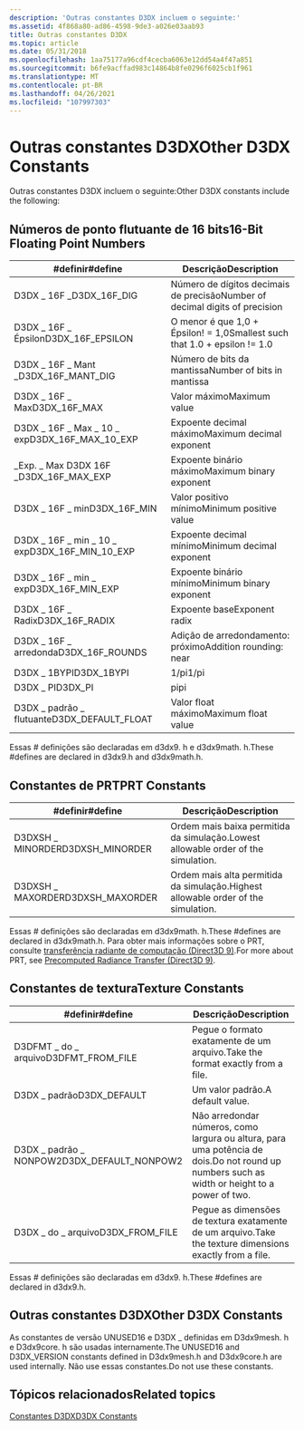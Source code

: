 ```yaml
---
description: 'Outras constantes D3DX incluem o seguinte:'
ms.assetid: 4f868a80-ad86-4598-9de3-a026e03aab93
title: Outras constantes D3DX
ms.topic: article
ms.date: 05/31/2018
ms.openlocfilehash: 1aa75177a96cdf4cecba6063e12dd54a4f47a851
ms.sourcegitcommit: b6fe9acffad983c14864b8fe0296f6025cb1f961
ms.translationtype: MT
ms.contentlocale: pt-BR
ms.lasthandoff: 04/26/2021
ms.locfileid: "107997303"
---
```

# <a name="other-d3dx-constants"></a><span data-ttu-id="44d0a-103">Outras constantes D3DX</span><span class="sxs-lookup"><span data-stu-id="44d0a-103">Other D3DX Constants</span></span>

<span data-ttu-id="44d0a-104">Outras constantes D3DX incluem o seguinte:</span><span class="sxs-lookup"><span data-stu-id="44d0a-104">Other D3DX constants include the following:</span></span>

## <a name="16-bit-floating-point-numbers"></a><span data-ttu-id="44d0a-105">Números de ponto flutuante de 16 bits</span><span class="sxs-lookup"><span data-stu-id="44d0a-105">16-Bit Floating Point Numbers</span></span>



| <span data-ttu-id="44d0a-106">\#definir</span><span class="sxs-lookup"><span data-stu-id="44d0a-106">\#define</span></span>                | <span data-ttu-id="44d0a-107">Descrição</span><span class="sxs-lookup"><span data-stu-id="44d0a-107">Description</span></span>                             |
|-------------------------|-----------------------------------------|
| <span data-ttu-id="44d0a-108">D3DX \_ 16F \_</span><span class="sxs-lookup"><span data-stu-id="44d0a-108">D3DX\_16F\_DIG</span></span>          | <span data-ttu-id="44d0a-109">Número de dígitos decimais de precisão</span><span class="sxs-lookup"><span data-stu-id="44d0a-109">Number of decimal digits of precision</span></span>   |
| <span data-ttu-id="44d0a-110">D3DX \_ 16F \_ Épsilon</span><span class="sxs-lookup"><span data-stu-id="44d0a-110">D3DX\_16F\_EPSILON</span></span>      | <span data-ttu-id="44d0a-111">O menor é que 1,0 + Épsilon! = 1,0</span><span class="sxs-lookup"><span data-stu-id="44d0a-111">Smallest such that 1.0 + epsilon != 1.0</span></span> |
| <span data-ttu-id="44d0a-112">D3DX \_ 16F \_ Mant \_</span><span class="sxs-lookup"><span data-stu-id="44d0a-112">D3DX\_16F\_MANT\_DIG</span></span>    | <span data-ttu-id="44d0a-113">Número de bits da mantissa</span><span class="sxs-lookup"><span data-stu-id="44d0a-113">Number of bits in mantissa</span></span>              |
| <span data-ttu-id="44d0a-114">D3DX \_ 16F \_ Max</span><span class="sxs-lookup"><span data-stu-id="44d0a-114">D3DX\_16F\_MAX</span></span>          | <span data-ttu-id="44d0a-115">Valor máximo</span><span class="sxs-lookup"><span data-stu-id="44d0a-115">Maximum value</span></span>                           |
| <span data-ttu-id="44d0a-116">D3DX \_ 16F \_ Max \_ 10 \_ exp</span><span class="sxs-lookup"><span data-stu-id="44d0a-116">D3DX\_16F\_MAX\_10\_EXP</span></span> | <span data-ttu-id="44d0a-117">Expoente decimal máximo</span><span class="sxs-lookup"><span data-stu-id="44d0a-117">Maximum decimal exponent</span></span>                |
| <span data-ttu-id="44d0a-118">\_Exp. \_ Max D3DX 16F \_</span><span class="sxs-lookup"><span data-stu-id="44d0a-118">D3DX\_16F\_MAX\_EXP</span></span>     | <span data-ttu-id="44d0a-119">Expoente binário máximo</span><span class="sxs-lookup"><span data-stu-id="44d0a-119">Maximum binary exponent</span></span>                 |
| <span data-ttu-id="44d0a-120">D3DX \_ 16F \_ min</span><span class="sxs-lookup"><span data-stu-id="44d0a-120">D3DX\_16F\_MIN</span></span>          | <span data-ttu-id="44d0a-121">Valor positivo mínimo</span><span class="sxs-lookup"><span data-stu-id="44d0a-121">Minimum positive value</span></span>                  |
| <span data-ttu-id="44d0a-122">D3DX \_ 16F \_ min \_ 10 \_ exp</span><span class="sxs-lookup"><span data-stu-id="44d0a-122">D3DX\_16F\_MIN\_10\_EXP</span></span> | <span data-ttu-id="44d0a-123">Expoente decimal mínimo</span><span class="sxs-lookup"><span data-stu-id="44d0a-123">Minimum decimal exponent</span></span>                |
| <span data-ttu-id="44d0a-124">D3DX \_ 16F \_ min \_ exp</span><span class="sxs-lookup"><span data-stu-id="44d0a-124">D3DX\_16F\_MIN\_EXP</span></span>     | <span data-ttu-id="44d0a-125">Expoente binário mínimo</span><span class="sxs-lookup"><span data-stu-id="44d0a-125">Minimum binary exponent</span></span>                 |
| <span data-ttu-id="44d0a-126">D3DX \_ 16F \_ Radix</span><span class="sxs-lookup"><span data-stu-id="44d0a-126">D3DX\_16F\_RADIX</span></span>        | <span data-ttu-id="44d0a-127">Expoente base</span><span class="sxs-lookup"><span data-stu-id="44d0a-127">Exponent radix</span></span>                          |
| <span data-ttu-id="44d0a-128">D3DX \_ 16F \_ arredonda</span><span class="sxs-lookup"><span data-stu-id="44d0a-128">D3DX\_16F\_ROUNDS</span></span>       | <span data-ttu-id="44d0a-129">Adição de arredondamento: próximo</span><span class="sxs-lookup"><span data-stu-id="44d0a-129">Addition rounding: near</span></span>                 |
| <span data-ttu-id="44d0a-130">D3DX \_ 1BYPI</span><span class="sxs-lookup"><span data-stu-id="44d0a-130">D3DX\_1BYPI</span></span>             | <span data-ttu-id="44d0a-131">1/pi</span><span class="sxs-lookup"><span data-stu-id="44d0a-131">1/pi</span></span>                                    |
| <span data-ttu-id="44d0a-132">D3DX \_ PI</span><span class="sxs-lookup"><span data-stu-id="44d0a-132">D3DX\_PI</span></span>                | <span data-ttu-id="44d0a-133">pi</span><span class="sxs-lookup"><span data-stu-id="44d0a-133">pi</span></span>                                      |
| <span data-ttu-id="44d0a-134">D3DX \_ padrão \_ flutuante</span><span class="sxs-lookup"><span data-stu-id="44d0a-134">D3DX\_DEFAULT\_FLOAT</span></span>    | <span data-ttu-id="44d0a-135">Valor float máximo</span><span class="sxs-lookup"><span data-stu-id="44d0a-135">Maximum float value</span></span>                     |



 

<span data-ttu-id="44d0a-136">Essas \# definições são declaradas em d3dx9. h e d3dx9math. h.</span><span class="sxs-lookup"><span data-stu-id="44d0a-136">These \#defines are declared in d3dx9.h and d3dx9math.h.</span></span>

## <a name="prt-constants"></a><span data-ttu-id="44d0a-137">Constantes de PRT</span><span class="sxs-lookup"><span data-stu-id="44d0a-137">PRT Constants</span></span>



| <span data-ttu-id="44d0a-138">\#definir</span><span class="sxs-lookup"><span data-stu-id="44d0a-138">\#define</span></span>         | <span data-ttu-id="44d0a-139">Descrição</span><span class="sxs-lookup"><span data-stu-id="44d0a-139">Description</span></span>                                |
|------------------|--------------------------------------------|
| <span data-ttu-id="44d0a-140">D3DXSH \_ MINORDER</span><span class="sxs-lookup"><span data-stu-id="44d0a-140">D3DXSH\_MINORDER</span></span> | <span data-ttu-id="44d0a-141">Ordem mais baixa permitida da simulação.</span><span class="sxs-lookup"><span data-stu-id="44d0a-141">Lowest allowable order of the simulation.</span></span>  |
| <span data-ttu-id="44d0a-142">D3DXSH \_ MAXORDER</span><span class="sxs-lookup"><span data-stu-id="44d0a-142">D3DXSH\_MAXORDER</span></span> | <span data-ttu-id="44d0a-143">Ordem mais alta permitida da simulação.</span><span class="sxs-lookup"><span data-stu-id="44d0a-143">Highest allowable order of the simulation.</span></span> |



 

<span data-ttu-id="44d0a-144">Essas \# definições são declaradas em d3dx9math. h.</span><span class="sxs-lookup"><span data-stu-id="44d0a-144">These \#defines are declared in d3dx9math.h.</span></span> <span data-ttu-id="44d0a-145">Para obter mais informações sobre o PRT, consulte [transferência radiante de computação (Direct3D 9)](precomputed-radiance-transfer.md).</span><span class="sxs-lookup"><span data-stu-id="44d0a-145">For more about PRT, see [Precomputed Radiance Transfer (Direct3D 9)](precomputed-radiance-transfer.md).</span></span>

## <a name="texture-constants"></a><span data-ttu-id="44d0a-146">Constantes de textura</span><span class="sxs-lookup"><span data-stu-id="44d0a-146">Texture Constants</span></span>



| <span data-ttu-id="44d0a-147">\#definir</span><span class="sxs-lookup"><span data-stu-id="44d0a-147">\#define</span></span>               | <span data-ttu-id="44d0a-148">Descrição</span><span class="sxs-lookup"><span data-stu-id="44d0a-148">Description</span></span>                                                        |
|------------------------|--------------------------------------------------------------------|
| <span data-ttu-id="44d0a-149">D3DFMT \_ do \_ arquivo</span><span class="sxs-lookup"><span data-stu-id="44d0a-149">D3DFMT\_FROM\_FILE</span></span>     | <span data-ttu-id="44d0a-150">Pegue o formato exatamente de um arquivo.</span><span class="sxs-lookup"><span data-stu-id="44d0a-150">Take the format exactly from a file.</span></span>                               |
| <span data-ttu-id="44d0a-151">D3DX \_ padrão</span><span class="sxs-lookup"><span data-stu-id="44d0a-151">D3DX\_DEFAULT</span></span>          | <span data-ttu-id="44d0a-152">Um valor padrão.</span><span class="sxs-lookup"><span data-stu-id="44d0a-152">A default value.</span></span>                                                   |
| <span data-ttu-id="44d0a-153">D3DX \_ padrão \_ NONPOW2</span><span class="sxs-lookup"><span data-stu-id="44d0a-153">D3DX\_DEFAULT\_NONPOW2</span></span> | <span data-ttu-id="44d0a-154">Não arredondar números, como largura ou altura, para uma potência de dois.</span><span class="sxs-lookup"><span data-stu-id="44d0a-154">Do not round up numbers such as width or height to a power of two.</span></span> |
| <span data-ttu-id="44d0a-155">D3DX \_ do \_ arquivo</span><span class="sxs-lookup"><span data-stu-id="44d0a-155">D3DX\_FROM\_FILE</span></span>       | <span data-ttu-id="44d0a-156">Pegue as dimensões de textura exatamente de um arquivo.</span><span class="sxs-lookup"><span data-stu-id="44d0a-156">Take the texture dimensions exactly from a file.</span></span>                   |



 

<span data-ttu-id="44d0a-157">Essas \# definições são declaradas em d3dx9. h.</span><span class="sxs-lookup"><span data-stu-id="44d0a-157">These \#defines are declared in d3dx9.h.</span></span>

## <a name="other-d3dx-constants"></a><span data-ttu-id="44d0a-158">Outras constantes D3DX</span><span class="sxs-lookup"><span data-stu-id="44d0a-158">Other D3DX Constants</span></span>

<span data-ttu-id="44d0a-159">As constantes de versão UNUSED16 e D3DX \_ definidas em D3dx9mesh. h e D3dx9core. h são usadas internamente.</span><span class="sxs-lookup"><span data-stu-id="44d0a-159">The UNUSED16 and D3DX\_VERSION constants defined in D3dx9mesh.h and D3dx9core.h are used internally.</span></span> <span data-ttu-id="44d0a-160">Não use essas constantes.</span><span class="sxs-lookup"><span data-stu-id="44d0a-160">Do not use these constants.</span></span>

## <a name="related-topics"></a><span data-ttu-id="44d0a-161">Tópicos relacionados</span><span class="sxs-lookup"><span data-stu-id="44d0a-161">Related topics</span></span>

<dl> <dt>

[<span data-ttu-id="44d0a-162">Constantes D3DX</span><span class="sxs-lookup"><span data-stu-id="44d0a-162">D3DX Constants</span></span>](dx9-graphics-reference-d3dx-constants.md)
</dt> </dl>

 

 



